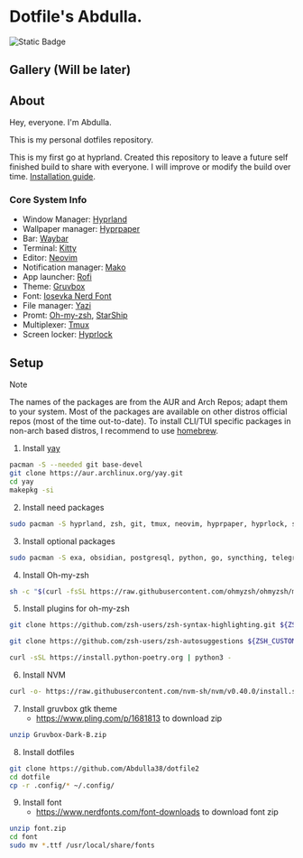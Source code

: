 # Dotfile's Abdulla.

![Static Badge](https://img.shields.io/badge/tmux-green?style=for-the-badge&logo=tmux&logoColor=white)
## Gallery (Will be later)


## About

Hey, everyone. I'm Abdulla.

This is my personal dotfiles repository.

This is my first go at hyprland. Created this repository to leave a future self finished build to share with everyone. I will improve or modify the build over time. [Installation guide](#setup).
### Core System Info
- Window Manager: [Hyprland](https://hyprland.org/)
- Wallpaper manager: [Hyprpaper](https://github.com/hyprwm/hyprpaper)
- Bar: [Waybar](https://github.com/Alexays/Waybar)
- Terminal: [Kitty](https://sw.kovidgoyal.net/kitty/)
- Editor: [Neovim](https://neovim.io/)
- Notification manager: [Mako](https://github.com/emersion/mako)
- App launcher: [Rofi](https://github.com/davatorium/rofi)
- Theme: [Gruvbox](https://github.com/morhetz/gruvbox)
- Font: [Iosevka Nerd Font](https://github.com/ryanoasis/nerd-fonts/releases/download/v3.2.1/Iosevka.zip)
- File manager: [Yazi](https://yazi-rs.github.io/)
- Promt: [Oh-my-zsh](https://ohmyz.sh/), [StarShip](https://github.com/starship/starship)
- Multiplexer: [Tmux](https://github.com/tmux/tmux/wiki)
- Screen locker: [Hyprlock](https://github.com/hyprwm/hyprlock)
## Setup
> [!note]
The names of the packages are from the AUR and Arch Repos; adapt them to your system. Most of the packages are available on other distros official repos (most of the time out-to-date). To install CLI/TUI specific packages in non-arch based distros, I recommend to use [homebrew](https://brew.sh/).

1. Install [yay](https://github.com/Jguer/yay)
```zsh
pacman -S --needed git base-devel
git clone https://aur.archlinux.org/yay.git
cd yay
makepkg -si
```

2. Install need packages
```zsh
sudo pacman -S hyprland, zsh, git, tmux, neovim, hyprpaper, hyprlock, starship, rofi, waybar, mako, yazi, curl, pulseaudio, zoxide, wl-clipboard, ripgrep, openssh, nwg-look, grim, firefox, networkmanager, gtk-engine-murrine, zip, unzip, imv
```

3. Install optional packages
```zsh
sudo pacman -S exa, obsidian, postgresql, python, go, syncthing, telegram-desktop, tree, vlc
```

4. Install Oh-my-zsh
```zsh
sh -c "$(curl -fsSL https://raw.githubusercontent.com/ohmyzsh/ohmyzsh/master/tools/install.sh)"
```

5. Install plugins for oh-my-zsh
```zsh
git clone https://github.com/zsh-users/zsh-syntax-highlighting.git ${ZSH_CUSTOM:-~/.oh-my-zsh/custom}/plugins/zsh-syntax-highlighting

git clone https://github.com/zsh-users/zsh-autosuggestions ${ZSH_CUSTOM:-~/.oh-my-zsh/custom}/plugins/zsh-autosuggestions

curl -sSL https://install.python-poetry.org | python3 -
```

6.  Install NVM
```zsh
curl -o- https://raw.githubusercontent.com/nvm-sh/nvm/v0.40.0/install.sh | bash
```

7. Install gruvbox gtk theme
	- https://www.pling.com/p/1681813 to download zip

```zsh
unzip Gruvbox-Dark-B.zip 
```

8. Install dotfiles
```zsh
git clone https://github.com/Abdulla38/dotfile2
cd dotfile
cp -r .config/* ~/.config/
```

9. Install font
	- https://www.nerdfonts.com/font-downloads to download font zip

```zsh
unzip font.zip
cd font
sudo mv *.ttf /usr/local/share/fonts
```

